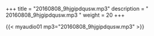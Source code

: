 +++
title = "20160808_9hjgipdqusw.mp3"
description = " 20160808_9hjgipdqusw.mp3 "
weight = 20
+++

{{< myaudio01 mp3="20160808_9hjgipdqusw.mp3" >}}

